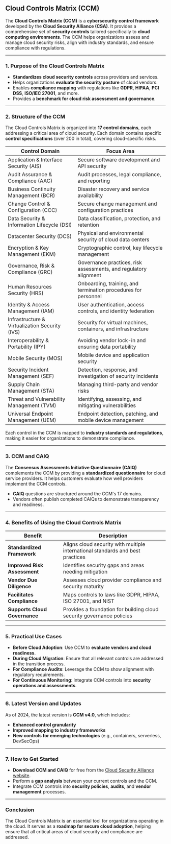 ## **Cloud Controls Matrix (CCM)**

The **Cloud Controls Matrix (CCM)** is a **cybersecurity control framework** developed by the **Cloud Security Alliance (CSA)**. It provides a comprehensive set of **security controls** tailored specifically to **cloud computing environments**. The CCM helps organizations assess and manage cloud security risks, align with industry standards, and ensure compliance with regulations.

---

### **1. Purpose of the Cloud Controls Matrix**

* **Standardizes cloud security controls** across providers and services.
* Helps organizations **evaluate the security posture** of cloud vendors.
* Enables **compliance mapping** with regulations like **GDPR**, **HIPAA**, **PCI DSS**, **ISO/IEC 27001**, and more.
* Provides a **benchmark for cloud risk assessment and governance**.

---

### **2. Structure of the CCM**

The Cloud Controls Matrix is organized into **17 control domains**, each addressing a critical area of cloud security. Each domain contains specific **control specifications** (over 200 in total), covering cloud-specific risks.

| **Control Domain**                             | **Focus Area**                                                   |
| ---------------------------------------------- | ---------------------------------------------------------------- |
| Application & Interface Security (AIS)         | Secure software development and API security                     |
| Audit Assurance & Compliance (AAC)             | Audit processes, legal compliance, and reporting                 |
| Business Continuity Management (BCR)           | Disaster recovery and service availability                       |
| Change Control & Configuration (CCC)           | Secure change management and configuration practices             |
| Data Security & Information Lifecycle (DSI)    | Data classification, protection, and retention                   |
| Datacenter Security (DCS)                      | Physical and environmental security of cloud data centers        |
| Encryption & Key Management (EKM)              | Cryptographic control, key lifecycle management                  |
| Governance, Risk & Compliance (GRC)            | Governance practices, risk assessments, and regulatory alignment |
| Human Resources Security (HRS)                 | Onboarding, training, and termination procedures for personnel   |
| Identity & Access Management (IAM)             | User authentication, access controls, and identity federation    |
| Infrastructure & Virtualization Security (IVS) | Security for virtual machines, containers, and infrastructure    |
| Interoperability & Portability (IPY)           | Avoiding vendor lock-in and ensuring data portability            |
| Mobile Security (MOS)                          | Mobile device and application security                           |
| Security Incident Management (SEF)             | Detection, response, and investigation of security incidents     |
| Supply Chain Management (STA)                  | Managing third-party and vendor risks                            |
| Threat and Vulnerability Management (TVM)      | Identifying, assessing, and mitigating vulnerabilities           |
| Universal Endpoint Management (UEM)            | Endpoint detection, patching, and mobile device management       |

Each control in the CCM is mapped to **industry standards and regulations**, making it easier for organizations to demonstrate compliance.

---

### **3. CCM and CAIQ**

The **Consensus Assessments Initiative Questionnaire (CAIQ)** complements the CCM by providing a **standardized questionnaire** for cloud service providers. It helps customers evaluate how well providers implement the CCM controls.

* **CAIQ** questions are structured around the CCM's 17 domains.
* Vendors often publish completed CAIQs to demonstrate transparency and readiness.

---

### **4. Benefits of Using the Cloud Controls Matrix**

| **Benefit**                   | **Description**                                                                |
| ----------------------------- | ------------------------------------------------------------------------------ |
| **Standardized Framework**    | Aligns cloud security with multiple international standards and best practices |
| **Improved Risk Assessment**  | Identifies security gaps and areas needing mitigation                          |
| **Vendor Due Diligence**      | Assesses cloud provider compliance and security maturity                       |
| **Facilitates Compliance**    | Maps controls to laws like GDPR, HIPAA, ISO 27001, and NIST                    |
| **Supports Cloud Governance** | Provides a foundation for building cloud security governance policies          |

---

### **5. Practical Use Cases**

* **Before Cloud Adoption**: Use CCM to **evaluate vendors and cloud readiness**.
* **During Cloud Migration**: Ensure that all relevant controls are addressed in the transition process.
* **For Compliance Audits**: Leverage the CCM to show alignment with regulatory requirements.
* **For Continuous Monitoring**: Integrate CCM controls into **security operations and assessments**.

---

### **6. Latest Version and Updates**

As of 2024, the latest version is **CCM v4.0**, which includes:

* **Enhanced control granularity**
* **Improved mapping to industry frameworks**
* **New controls for emerging technologies** (e.g., containers, serverless, DevSecOps)

---

### **7. How to Get Started**

* **Download CCM and CAIQ** for free from the [Cloud Security Alliance website](https://cloudsecurityalliance.org).
* Perform a **gap analysis** between your current controls and the CCM.
* Integrate CCM controls into **security policies**, **audits**, and **vendor management** processes.

---

### **Conclusion**

The Cloud Controls Matrix is an essential tool for organizations operating in the cloud. It serves as a **roadmap for secure cloud adoption**, helping ensure that all critical areas of cloud security and compliance are addressed.

